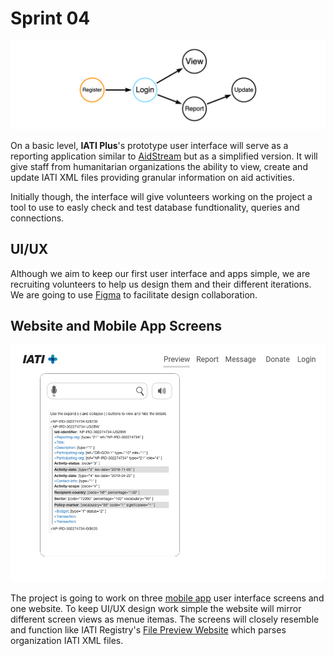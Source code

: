 # Sprint 04

![UI Functions](https://github.com/Humanitarian-AI/IATIPlus/blob/main/Media/UI_Functions.png)

On a basic level, **IATI Plus**'s prototype user interface will serve as a reporting application similar to [AidStream](https://aidstream.org/) but as a simplified version. It will give staff from humanitarian organizations the ability to view, create and update IATI XML files providing granular information on aid activities.

Initially though, the interface will give volunteers working on the project a tool to use to easly check and test database fundtionality, queries and connections.

## UI/UX

Although we aim to keep our first user interface and apps simple, we are recruiting volunteers to help us design them and their different iterations. We are going to use [Figma](https://www.figma.com/file/6Psz3zI2WZcgGqgFDEeJfF/iOS-Mockup?node-id=0%3A1) to facilitate design collaboration.

## Website and Mobile App Screens

![Website Mockup](https://github.com/Humanitarian-AI/IATIPlus/blob/main/Media/Website_mockup_home.png)

The project is going to work on three [mobile app](https://github.com/Humanitarian-AI/IATIPlus/wiki/Mobile-Apps) user interface screens and one website. To keep UI/UX design work simple the website will mirror different screen views as menue itemas. The screens will closely resemble and function like IATI Registry's [File Preview Website](http://preview.iatistandard.org/index.php?url=https%3A//aidstream.s3.us-west-2.amazonaws.com/xml/cnepal-activities.xml) which parses organization IATI XML files.
